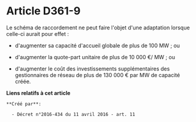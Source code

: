 # Article D361-9

Le schéma de raccordement ne peut faire l'objet d'une adaptation lorsque celle-ci aurait pour effet : 

- d'augmenter sa capacité d'accueil globale de plus de 100 MW ; ou 

- d'augmenter la quote-part unitaire de plus de 10 000 €/ MW ; ou 

- d'augmenter le coût des investissements supplémentaires des gestionnaires de réseau de plus de 130 000 € par MW de capacité
créée.

**Liens relatifs à cet article**

	**Créé par**:

	  - Décret n°2016-434 du 11 avril 2016 - art. 11

